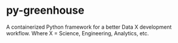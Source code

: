 # py-greenhouse
A containerized Python framework for a better Data X development workflow. Where X = Science, Engineering, Analytics, etc.
